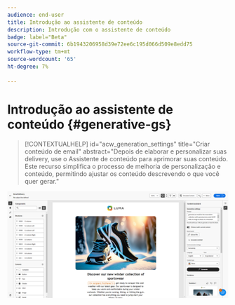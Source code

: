 ```yaml
---
audience: end-user
title: Introdução ao assistente de conteúdo
description: Introdução com o assistente de conteúdo
badge: label="Beta"
source-git-commit: 6b1943206958d39e72ee6c195d066d509e8edd75
workflow-type: tm+mt
source-wordcount: '65'
ht-degree: 7%

---
```



# Introdução ao assistente de conteúdo {#generative-gs}

>[!CONTEXTUALHELP]
>id="acw_generation_settings"
>title="Criar conteúdo de email"
>abstract="Depois de elaborar e personalizar suas delivery, use o Assistente de conteúdo para aprimorar suas conteúdo. Este recurso simplifica o processo de melhoria de personalização e conteúdo, permitindo ajustar os conteúdo descrevendo o que você quer gerar."

![](assets/gs-genai.png)
